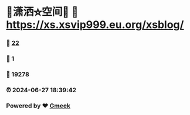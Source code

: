 # 🤠潇洒⛤空间🤠 :link: https://xs.xsvip999.eu.org/xsblog/ 
### :page_facing_up: [22](https://xs.xsvip999.eu.org/xsblog//tag.html) 
### :speech_balloon: 1 
### :hibiscus: 19278 
### :alarm_clock: 2024-06-27 18:39:42 
### Powered by :heart: [Gmeek](https://github.com/Meekdai/Gmeek)
